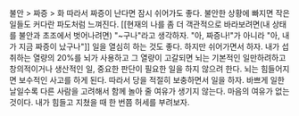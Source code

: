 불안 > 짜증 > 화
따라서 짜증이 난다면 잠시 쉬어가도 좋다.
불안한 상황에 빠지면 작은 일들도 커다란 파도처럼 느껴진다.
[[현재의 나를 좀 더 객관적으로 바라보려면(내 상태를 불안과 초조에서 벗어나려면) "~구나"라고 생각하자. "아, 짜증나!"가 아니라 "아, 내가 지금 짜증이 났구나"]]
일을 열심히 하는 것도 좋다. 하지만 쉬어가면서 하자. 내가 섭취하는 열량의 20%를 뇌가 사용하고 그 열량이 고갈되면 뇌는 기본적인 일만하려하고 창의적이거나 생산적인 일, 중요한 판단이 필요한 일을 하지 않으려 한다. 뇌는 힘들어지면 보수적인 사고를 하게 된다. 따라서 당을 적절히 보충하면서 일을 하자.
바쁘게 일한 날일수록 다른 사람을 고려해서 함께 놀아 줄 여유가 생기지 않는다. 마음의 여유가 없는 것이다. 
내가 힘들고 지쳤을 때 한 번쯤 허세를 부려보자.
